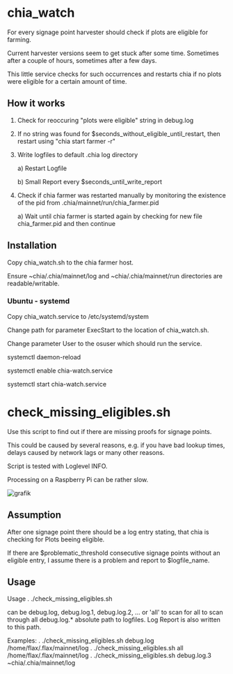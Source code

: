 # chia_watch
For every signage point harvester should check if plots are eligible for farming.

Current harvester versions seem to get stuck after some time. Sometimes after a couple of hours, sometimes after a few days.

This little service checks for such occurrences and restarts chia if no plots were eligible for a certain amount of time.


## How it works

1) Check for reoccuring "plots were eligible" string in debug.log

2) If no string was found for $seconds_without_eligible_until_restart, then restart using "chia start farmer -r"

3) Write logfiles to default .chia log directory

    a) Restart Logfile
  
    b) Small Report every $seconds_until_write_report
  
4) Check if chia farmer was restarted manually by monitoring the existence of the pid from .chia/mainnet/run/chia_farmer.pid

    a) Wait until chia farmer is started again by checking for new file chia_farmer.pid and then continue 
  
## Installation

Copy chia_watch.sh to the chia farmer host.

Ensure ~chia/.chia/mainnet/log and ~chia/.chia/mainnet/run directories are readable/writable.

### Ubuntu - systemd

Copy chia_watch.service to /etc/systemd/system

Change path for parameter ExecStart to the location of chia_watch.sh.

Change parameter User to the osuser which should run the service.

systemctl daemon-reload

systemctl enable chia-watch.service

systemctl start chia-watch.service

# check_missing_eligibles.sh

Use this script to find out if there are missing proofs for signage points.

This could be caused by several reasons, e.g. if you have bad lookup times, delays caused by network lags or many other reasons.

Script is tested with Loglevel INFO.

Processing on a Raspberry Pi can be rather slow.

![grafik](https://user-images.githubusercontent.com/83925572/132508867-8801a061-2cab-40bf-b911-7828df5ae6c7.png)

## Assumption

After one signage point there should be a log entry stating, that chia is checking for Plots beeing eligible.

If there are $problematic_threshold consecutive signage points without an eligible entry, I assume there is a problem and report to $logfile_name.

## Usage

Usage              . ./check_missing_eligibles.sh <LOGFILENAME> <PATH>

<LOGFILENAME>      can be debug.log, debug.log.1, debug.log.2, ... or 'all' to scan for all to scan through all debug.log.*
<PATH>             absolute path to logfiles. Log Report is also written to this path.

Examples:
                   . ./check_missing_eligibles.sh debug.log /home/flax/.flax/mainnet/log
                   . ./check_missing_eligibles.sh all /home/flax/.flax/mainnet/log
                   . ./check_missing_eligibles.sh debug.log.3 ~chia/.chia/mainnet/log
